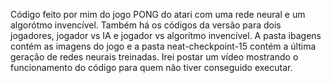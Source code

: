 Código feito por mim do jogo PONG do atari com uma rede neural e um algorótmo invencível. Também há os códigos da versão para dois jogadores, jogador vs IA e jogador vs algorítmo invencível. A pasta ibagens contém as imagens do jogo e a pasta neat-checkpoint-15 contém a última geração de redes neurais treinadas. Irei postar um vídeo mostrando o funcionamento do código para quem não tiver conseguido executar.
